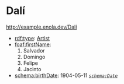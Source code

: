# Dalí

<http://example.enola.dev/Dalí>

* [rdf:type](https://docs.enola.dev/models/www.w3.org/1999/02/22-rdf-syntax-ns/type/): [Artist](http://example.enola.dev/Artist)
* [foaf:firstName](http://xmlns.com/foaf/0.1/firstName):
    1. Salvador
    1. Domingo
    1. Felipe
    1. Jacinto
* [schema:birthDate](https://schema.org/birthDate): 1904-05-11 _[`schema:Date`](https://schema.org/Date)_
